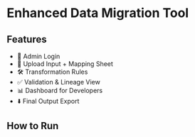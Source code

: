 # Enhanced Data Migration Tool

## Features
- 🔐 Admin Login
- 📁 Upload Input + Mapping Sheet
- 🛠️ Transformation Rules
- ✅ Validation & Lineage View
- 📊 Dashboard for Developers
- ⬇️ Final Output Export

## How to Run
